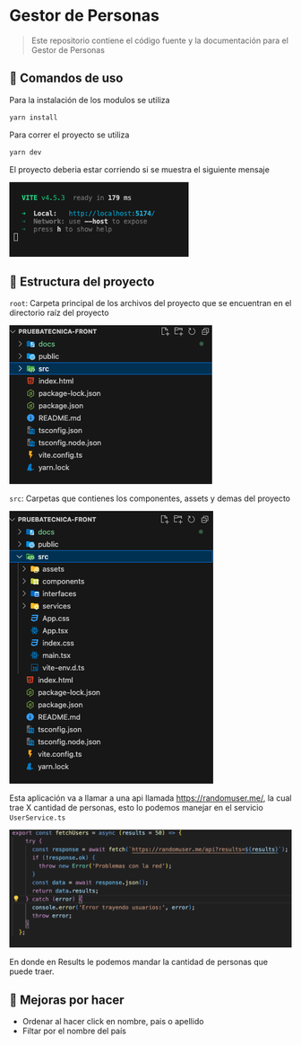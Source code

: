 <h1>Gestor de Personas</h1>

> Este repositorio contiene el código fuente y la documentación para el Gestor de Personas


## 🚀 Comandos de uso

Para la instalación de los modulos se utiliza

```sh
yarn install
```

Para correr el proyecto se utiliza

```sh
yarn dev
```

El proyecto deberia estar corriendo si se muestra el siguiente mensaje

![Vite](/docs/yarnvite.png "VITE")

## 📄 Estructura del proyecto

`root`: Carpeta principal de los archivos del proyecto que se encuentran en el directorio raíz del proyecto

![ROOT](/docs/root.png "Carpeta ROOT")

`src`: Carpetas que contienes los componentes, assets y demas del proyecto

![SRC](/docs/src.png "Carpeta SRC")

Esta aplicación va a llamar a una api llamada https://randomuser.me/, la cual trae X cantidad de personas, esto lo podemos manejar en el servicio `UserService.ts`

![USER](/docs/userservice.png "USER")

En donde en Results le podemos mandar la cantidad de personas que puede traer.


## 📝 Mejoras por hacer

- Ordenar al hacer click en nombre, pais o apellido
- Filtar por el nombre del país


